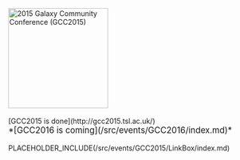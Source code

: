 <div class='center'>
<a href='http://gcc2015.tsl.ac.uk/'><img src="/src/images/Logos/GCC2015LogoWide600.png" alt="2015 Galaxy Community Conference (GCC2015)" width="200" /></a><br /><br />
[GCC2015 is done](http://gcc2015.tsl.ac.uk/) <br />
<span style="font-size: larger;"> *[GCC2016 is coming](/src/events/GCC2016/index.md)*
</span>
</div>

<div class='right'><br />PLACEHOLDER_INCLUDE(/src/events/GCC2015/LinkBox/index.md)</div>
